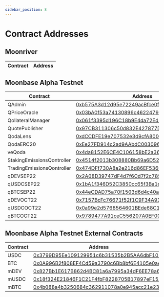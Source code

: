 ```yaml
---
sidebar_position: 8
---
```


# Contract Addresses

## Moonriver
| Contract | Address |
| -------- | ------- |


## Moonbase Alpha Testnet
| Contract | Address |
|---|---|
| QAdmin | [0xb575A3d12d95e72249acBfce0f90Abe28515D9F9](https://moonbase.moonscan.io/address/0xb575A3d12d95e72249acBfce0f90Abe28515D9F9) |
| QPriceOracle | [0x03bA0f53a74130896c46224794B0ab759eA3C2B7](https://moonbase.moonscan.io/address/0x03bA0f53a74130896c46224794B0ab759eA3C2B7) |
| QollateralManager | [0x061f3395d196C18b9E4da72Ed58ab6949C92Ecc7](https://moonbase.moonscan.io/address/0x061f3395d196C18b9E4da72Ed58ab6949C92Ecc7) |
| QuotePublisher | [0x97CB311306c50d832E427877DA106544B5Bb53C1](https://moonbase.moonscan.io/address/0x97CB311306c50d832E427877DA106544B5Bb53C1) |
| QodaLens | [0xdCCDFE19e707532e3d9cfA800A9e143f1bcbbF08](https://moonbase.moonscan.io/address/0xdCCDFE19e707532e3d9cfA800A9e143f1bcbbF08) |
| QodaERC20 | [0xEe27FD914c2ad9AAbdC0030967908e8aF9B42Db0](https://moonbase.moonscan.io/address/0xEe27FD914c2ad9AAbdC0030967908e8aF9B42Db0) |
| veQoda | [0x4da8152E6CE4C106158bE2a36b97200349D563c5](https://moonbase.moonscan.io/address/0x4da8152E6CE4C106158bE2a36b97200349D563c5) |
| StakingEmissionsQontroller | [0x4514f2013b308880Bb69a6D52EfA42eA02934De0](https://moonbase.moonscan.io/address/0x4514f2013b308880Bb69a6D52EfA42eA02934De0) |
| TradingEmissionsQontroller | [0x474DFf730A8a2e216d86EF5366cEc27934F16a28](https://moonbase.moonscan.io/address/0x474DFf730A8a2e216d86EF5366cEc27934F16a28) |
| qDEVSEP22 | [0x2A08D39747dF4d7f6Cd7f2c78594fCfc2575e128](https://moonbase.moonscan.io/address/0x2A08D39747dF4d7f6Cd7f2c78594fCfc2575e128) |
| qUSDCSEP22 | [0x1bA1f346D52C3850cc65f3Ba1ca6eE01bd1d0d9C](https://moonbase.moonscan.io/address/0x1bA1f346D52C3850cc65f3Ba1ca6eE01bd1d0d9C) |
| qBTCSEP22 | [0x44eCDAD75a70f1503d6d4c40aA55E32117419e2E](https://moonbase.moonscan.io/address/0x44eCDAD75a70f1503d6d4c40aA55E32117419e2E) |
| qDEVOCT22 | [0x7157BcFc76671f52f1C9F34A91178b961662bEc9](https://moonbase.moonscan.io/address/0x7157BcFc76671f52f1C9F34A91178b961662bEc9) |
| qUSDCOCT22 | [0x0a99e2d5768564601BEde68C12e2e7E838136B9A](https://moonbase.moonscan.io/address/0x0a99e2d5768564601BEde68C12e2e7E838136B9A) |
| qBTCOCT22 | [0x9789477A91ceC556207A0EF0058a8fd08a293133](https://moonbase.moonscan.io/address/0x9789477A91ceC556207A0EF0058a8fd08a293133) |

## Moonbase Alpha Testnet External Contracts
| Contract | Address |
|---|---|
| USDC | [0x3799D95Ee109129951c6b31535b2B5AA6dbF108c](https://moonbase.moonscan.io/address/0x3799D95Ee109129951c6b31535b2B5AA6dbF108c) |
| BTC | [0x0A996B2f808EF4Cd59a3790c6Bb8bf6E4105e0aA](https://moonbase.moonscan.io/address/0x0A996B2f808EF4Cd59a3790c6Bb8bf6E4105e0aA) |
| mDEV | [0x827Bb1E617B862d4BC81a6a7995a34dF6EE78a63](https://moonbase.moonscan.io/address/0x827Bb1E617B862d4BC81a6a7995a34dF6EE78a63) |
| mUSDC | [0x18f324E21846F1C21F4fbF8228705B17897eF15A](https://moonbase.moonscan.io/address/0x18f324E21846F1C21F4fbF8228705B17897eF15A) |
| mBTC | [0x4b088a4b3250684c362911078a0e945acc21e236](https://moonbase.moonscan.io/address/0x4b088a4b3250684c362911078a0e945acc21e236) |
